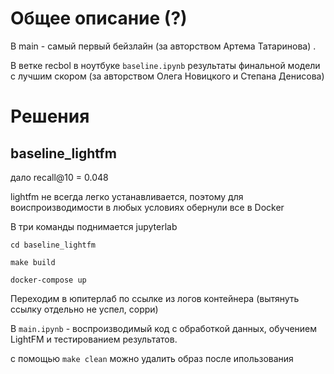 # Общее описание (?)

В main - самый первый бейзлайн (за авторством Артема Татаринова) . 

В ветке recbol в ноутбуке `baseline.ipynb` результаты финальной модели с лучшим скором (за авторством Олега Новицкого и Степана Денисова)

# Решения

## baseline_lightfm

дало recall@10 = 0.048

lightfm не всегда легко устанавливается, поэтому для воиспроизводимости в любых условиях обернули все в Docker

В три команды поднимается jupyterlab


`cd baseline_lightfm`

`make build`

`docker-compose up`

Переходим в юпитерлаб по ссылке из логов контейнера (вытянуть ссылку отдельно не успел, сорри)

В `main.ipynb` - воспроизводимый код с обработкой данных, обучением LightFM и тестированием результатов. 

с помощью `make clean` можно удалить образ после ипользования
